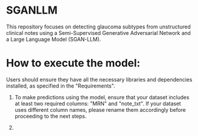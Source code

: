 # SGANLLM
This repository focuses on detecting glaucoma subtypes from unstructured clinical notes using a Semi-Supervised Generative Adversarial Network and a Large Language Model (SGAN-LLM).

# How to execute the model:
Users should ensure they have all the necessary libraries and dependencies installed, as specified in the "Requirements".

1) To make predictions using the model, ensure that your dataset includes at least two required columns: "MRN" and "note_txt". If your dataset uses different column names, please rename them accordingly before proceeding to the next steps.

2) 
